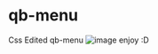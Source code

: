 # qb-menu
Css Edited qb-menu
![image](https://user-images.githubusercontent.com/90272994/192545166-b9c1c395-dc15-4fc7-b027-83331ce6ce1e.png)
enjoy :D

